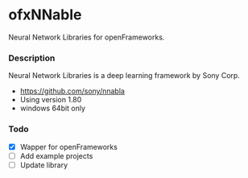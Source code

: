 # ofxNNable
Neural Network Libraries for openFrameworks.

### Description

Neural Network Libraries is a deep learning framework by Sony Corp.
* https://github.com/sony/nnabla
* Using version 1.80
* windows 64bit only

### Todo

* [x] Wapper for openFrameworks
* [ ] Add example projects
* [ ] Update library
